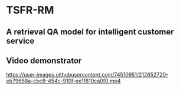 # TSFR-RM
## A retrieval QA model for intelligent customer service

## Video demonstrator


https://user-images.githubusercontent.com/74510951/212652720-eb79658a-cbc8-454c-910f-ee1f810ca0f0.mp4

